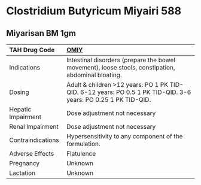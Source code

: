# Clostridium Butyricum Miyairi 588

## Miyarisan BM 1gm

| TAH Drug Code      | [**OMIY**](https://www.tahsda.org.tw/drugs/hissearch.php?drug_code=OMIY)                                       |
|:-------------------|:---------------------------------------------------------------------------------------------------------------|
| Indications        | Intestinal disorders (prepare the bowel movement), loose stools, constipation, abdominal bloating.             |
| Dosing             | Adult & children >12 years: PO 1 PK TID-QID. 6-12 years: PO 0.5 1 PK TID-QID. 3-6 years: PO 0.25 1 PK TID-QID. |
| Hepatic Impairment | Dose adjustment not necessary                                                                                  |
| Renal Impairment   | Dose adjustment not necessary                                                                                  |
| Contraindications  | Hypersensitivity to any component of the formulation.                                                          |
| Adverse Effects    | Flatulence                                                                                                     |
| Pregnancy          | Unknown                                                                                                        |
| Lactation          | Unknown                                                                                                        |

